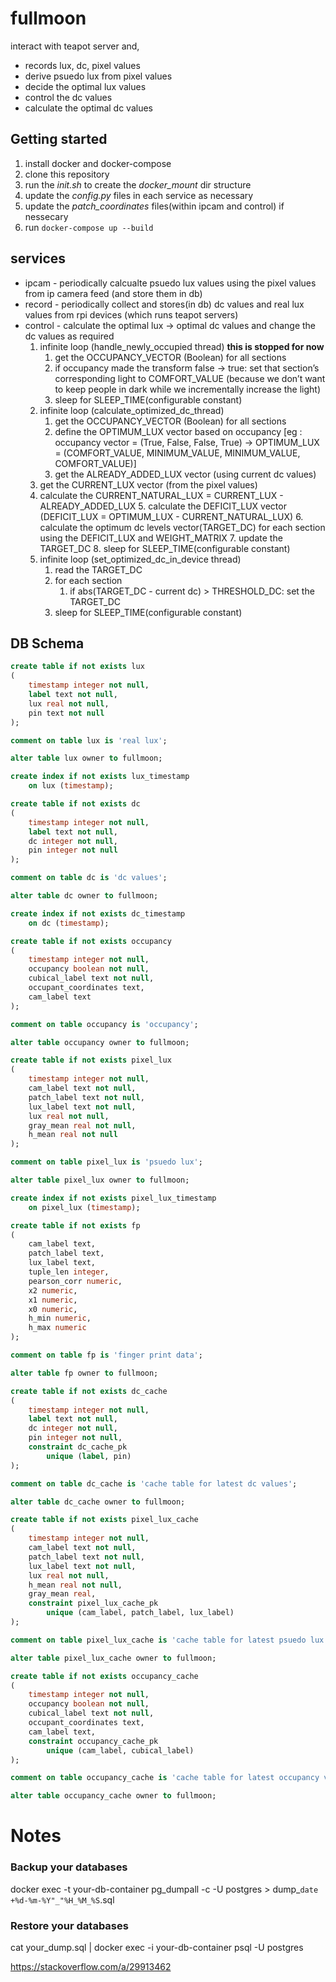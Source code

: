 # fullmoon
interact with teapot server and,
* records lux, dc, pixel values
* derive psuedo lux from pixel values
* decide the optimal lux values
* control the dc values
* calculate the optimal dc values


## Getting started
1. install docker and docker-compose
2. clone this repository
3. run the _init.sh_ to create the _docker_mount_ dir structure
4. update the _config.py_ files in each service as necessary
5. update the _patch_coordinates_ files(within ipcam and control) if nessecary
5. run `docker-compose up --build`

## services
* ipcam - periodically calcualte psuedo lux values using the pixel values from ip camera feed (and store them in db)
* record - periodically collect and stores(in db) dc values and real lux values from rpi devices (which runs teapot servers)
* control - calculate the optimal lux -> optimal dc values and change the dc values as required
    1. infinite loop (handle_newly_occupied thread) **this is stopped for now**
        1. get the OCCUPANCY_VECTOR (Boolean) for all sections
        2. if occupancy made the transform false -> true: set that section’s corresponding light to COMFORT_VALUE (because we don’t want to keep people in dark while we incrementally increase the light)
        3. sleep for SLEEP_TIME(configurable constant)
    2. infinite loop (calculate_optimized_dc_thread)
        1. get the OCCUPANCY_VECTOR (Boolean) for all sections
        2. define the OPTIMUM_LUX vector based on occupancy [eg : occupancy vector = (True, False, False, True) -> OPTIMUM_LUX = (COMFORT_VALUE, MINIMUM_VALUE, MINIMUM_VALUE, COMFORT_VALUE)]
        3. get the ALREADY_ADDED_LUX vector (using current dc values)
	4. get the CURRENT_LUX vector (from the pixel values)
	5. calculate the CURRENT_NATURAL_LUX = CURRENT_LUX - ALREADY_ADDED_LUX
        5. calculate the DEFICIT_LUX vector (DEFICIT_LUX = OPTIMUM_LUX - CURRENT_NATURAL_LUX)
        6. calculate the optimum dc levels vector(TARGET_DC) for each section using the DEFICIT_LUX and WEIGHT_MATRIX
        7. update the TARGET_DC
        8. sleep for SLEEP_TIME(configurable constant)
    3. infinite loop (set_optimized_dc_in_device thread)
        1. read the TARGET_DC
        2. for each section 
            1. if abs(TARGET_DC - current dc) > THRESHOLD_DC: set the TARGET_DC
        3. sleep for SLEEP_TIME(configurable constant)
        
## DB Schema
```sql
create table if not exists lux
(
	timestamp integer not null,
	label text not null,
	lux real not null,
	pin text not null
);

comment on table lux is 'real lux';

alter table lux owner to fullmoon;

create index if not exists lux_timestamp
	on lux (timestamp);

create table if not exists dc
(
	timestamp integer not null,
	label text not null,
	dc integer not null,
	pin integer not null
);

comment on table dc is 'dc values';

alter table dc owner to fullmoon;

create index if not exists dc_timestamp
	on dc (timestamp);

create table if not exists occupancy
(
	timestamp integer not null,
	occupancy boolean not null,
	cubical_label text not null,
	occupant_coordinates text,
	cam_label text
);

comment on table occupancy is 'occupancy';

alter table occupancy owner to fullmoon;

create table if not exists pixel_lux
(
	timestamp integer not null,
	cam_label text not null,
	patch_label text not null,
	lux_label text not null,
	lux real not null,
	gray_mean real not null,
	h_mean real not null
);

comment on table pixel_lux is 'psuedo lux';

alter table pixel_lux owner to fullmoon;

create index if not exists pixel_lux_timestamp
	on pixel_lux (timestamp);

create table if not exists fp
(
	cam_label text,
	patch_label text,
	lux_label text,
	tuple_len integer,
	pearson_corr numeric,
	x2 numeric,
	x1 numeric,
	x0 numeric,
	h_min numeric,
	h_max numeric
);

comment on table fp is 'finger print data';

alter table fp owner to fullmoon;

create table if not exists dc_cache
(
	timestamp integer not null,
	label text not null,
	dc integer not null,
	pin integer not null,
	constraint dc_cache_pk
		unique (label, pin)
);

comment on table dc_cache is 'cache table for latest dc values';

alter table dc_cache owner to fullmoon;

create table if not exists pixel_lux_cache
(
	timestamp integer not null,
	cam_label text not null,
	patch_label text not null,
	lux_label text not null,
	lux real not null,
	h_mean real not null,
	gray_mean real,
	constraint pixel_lux_cache_pk
		unique (cam_label, patch_label, lux_label)
);

comment on table pixel_lux_cache is 'cache table for latest psuedo lux values';

alter table pixel_lux_cache owner to fullmoon;

create table if not exists occupancy_cache
(
	timestamp integer not null,
	occupancy boolean not null,
	cubical_label text not null,
	occupant_coordinates text,
	cam_label text,
	constraint occupancy_cache_pk
		unique (cam_label, cubical_label)
);

comment on table occupancy_cache is 'cache table for latest occupancy values';

alter table occupancy_cache owner to fullmoon;


```

# Notes

### Backup your databases

docker exec -t your-db-container pg_dumpall -c -U postgres > dump_`date +%d-%m-%Y"_"%H_%M_%S`.sql

### Restore your databases

cat your_dump.sql | docker exec -i your-db-container psql -U postgres

https://stackoverflow.com/a/29913462
